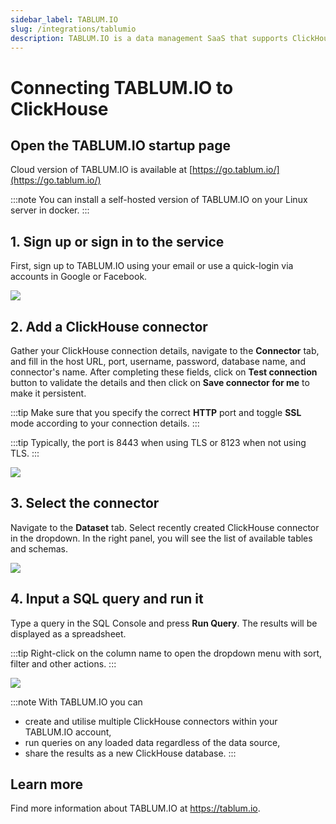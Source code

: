 ```yaml
---
sidebar_label: TABLUM.IO
slug: /integrations/tablumio
description: TABLUM.IO is a data management SaaS that supports ClickHouse out of the box.
---
```


# Connecting TABLUM.IO to ClickHouse

## Open the TABLUM.IO startup page

Cloud version of TABLUM.IO is available at [https://go.tablum.io/](https://go.tablum.io/)

:::note
  You can install a self-hosted version of TABLUM.IO on your Linux server in docker.
:::


## 1. Sign up or sign in to the service

  First, sign up to TABLUM.IO using your email or use a quick-login via accounts in Google or Facebook.

  ![](@site/docs/integrations/sql-clients/images/tablum-ch-0.png)

## 2. Add a ClickHouse connector

Gather your ClickHouse connection details, navigate to the **Connector** tab, and fill in the host URL, port, username, password, database name, and connector's name. After completing these fields, click on **Test connection** button to validate the details and then click on  **Save connector for me** to make it persistent.

:::tip
Make sure that you specify the correct **HTTP** port and toggle **SSL** mode according to your connection details.
:::

:::tip
Typically, the port is 8443 when using TLS or 8123 when not using TLS.
:::

  ![](@site/docs/integrations/sql-clients/images/tablum-ch-1.png)

## 3. Select the connector

Navigate to the **Dataset** tab. Select recently created ClickHouse connector in the dropdown. In the right panel, you will see the list of available tables and schemas.

  ![](@site/docs/integrations/sql-clients/images/tablum-ch-2.png)

## 4. Input a SQL query and run it

Type a query in the SQL Console and press **Run Query**. The results will be displayed as a spreadsheet.

:::tip
Right-click on the column name to open the dropdown menu with sort, filter and other actions.
:::

  ![](@site/docs/integrations/sql-clients/images/tablum-ch-3.png)

:::note
With TABLUM.IO you can
* create and utilise multiple ClickHouse connectors within your TABLUM.IO account,
* run queries on any loaded data regardless of the data source,
* share the results as a new ClickHouse database.
:::

## Learn more

Find more information about TABLUM.IO at https://tablum.io.
